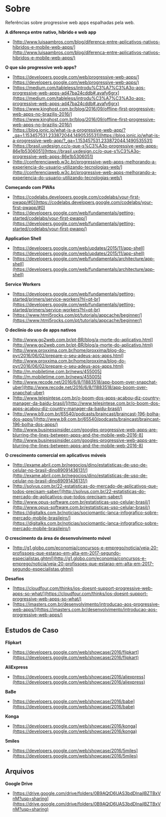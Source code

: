 # Sobre

Referências sobre progressive web apps espalhadas pela web.

**A diferença entre nativo, híbrido e web app**
* [http://www.luisaambros.com/blog/diferenca-entre-aplicativos-nativos-hibridos-e-mobile-web-apps/](http://www.luisaambros.com/blog/diferenca-entre-aplicativos-nativos-hibridos-e-mobile-web-apps/)

**O que são progressive web apps?**
* [https://developers.google.com/web/progressive-web-apps/](https://developers.google.com/web/progressive-web-apps/)
* [https://medium.com/tableless/introdu%C3%A7%C3%A3o-aos-progressive-web-apps-ad47ba24cddb#.avafy6grx](https://medium.com/tableless/introdu%C3%A7%C3%A3o-aos-progressive-web-apps-ad47ba24cddb#.avafy6grx)
* [https://www.kinghost.com.br/blog/2016/09/offline-first-progressive-web-apps-no-braziljs-2016/](https://www.kinghost.com.br/blog/2016/09/offline-first-progressive-web-apps-no-braziljs-2016/)
* [https://blog.ionic.io/what-is-a-progressive-web-app/?_ga=1.153457531.233872044.1490535531](https://blog.ionic.io/what-is-a-progressive-web-app/?_ga=1.153457531.233872044.1490535531)
* [https://brasil.uxdesign.cc/o-que-s%C3%A3o-progressive-web-apps-86e1b5306051](https://brasil.uxdesign.cc/o-que-s%C3%A3o-progressive-web-apps-86e1b5306051)
* [http://conferenciaweb.w3c.br/progressive-web-apps-melhorando-a-experiencia-do-usuario-utilizando-tecnologias-web/](http://conferenciaweb.w3c.br/progressive-web-apps-melhorando-a-experiencia-do-usuario-utilizando-tecnologias-web/)

**Começando com PWAs**
* [https://codelabs.developers.google.com/codelabs/your-first-pwapp/#0](https://codelabs.developers.google.com/codelabs/your-first-pwapp/#0)
* [https://developers.google.com/web/fundamentals/getting-started/codelabs/your-first-pwapp/](https://developers.google.com/web/fundamentals/getting-started/codelabs/your-first-pwapp/)

**Application Shell**
* [https://developers.google.com/web/updates/2015/11/app-shell](https://developers.google.com/web/updates/2015/11/app-shell)
* [https://developers.google.com/web/fundamentals/architecture/app-shell](https://developers.google.com/web/fundamentals/architecture/app-shell)

**Service Workers**
* [https://developers.google.com/web/fundamentals/getting-started/primers/service-workers?hl=pt-br](https://developers.google.com/web/fundamentals/getting-started/primers/service-workers?hl=pt-br)
* [https://www.html5rocks.com/pt/tutorials/appcache/beginner/](https://www.html5rocks.com/pt/tutorials/appcache/beginner/)

**O declínio do uso de apps nativos**
* [http://www.go2web.com.br/pt-BR/blog/a-morte-do-aplicativo.html](http://www.go2web.com.br/pt-BR/blog/a-morte-do-aplicativo.html)
* [http://www.proxxima.com.br/home/proxxima/blog-do-pyr/2016/06/02/prepare-o-seu-adeus-aos-apps.html](http://www.proxxima.com.br/home/proxxima/blog-do-pyr/2016/06/02/prepare-o-seu-adeus-aos-apps.html)
* [http://m.mobiletime.com.br/news/455005](http://m.mobiletime.com.br/news/455005)
* [http://www.recode.net/2016/6/8/11883518/app-boom-over-snapchat-uber](http://www.recode.net/2016/6/8/11883518/app-boom-over-snapchat-uber)
* [http://www.telesintese.com.br/o-boom-dos-apps-acabou-diz-country-manager-da-baidu-brasil/](http://www.telesintese.com.br/o-boom-dos-apps-acabou-diz-country-manager-da-baidu-brasil/)
* [http://www.b9.com.br/65540/podcasts/braincast/braincast-196-bolha-dos-apps/](http://www.b9.com.br/65540/podcasts/braincast/braincast-196-bolha-dos-apps/)
* [http://www.businessinsider.com/googles-progressive-web-apps-are-blurring-the-lines-between-apps-and-the-mobile-web-2016-8](http://www.businessinsider.com/googles-progressive-web-apps-are-blurring-the-lines-between-apps-and-the-mobile-web-2016-8)

**O crescimento comercial em aplicativos móveis**
* [http://exame.abril.com.br/negocios/dino/estatisticas-de-uso-de-celular-no-brasil-dino89091436131/](http://exame.abril.com.br/negocios/dino/estatisticas-de-uso-de-celular-no-brasil-dino89091436131/)
* [http://solvus.com.br/22-estatisticas-do-mercado-de-aplicativos-que-todos-precisam-saber/](http://solvus.com.br/22-estatisticas-do-mercado-de-aplicativos-que-todos-precisam-saber/)
* [http://www.opus-software.com.br/estatisticas-uso-celular-brasil/](http://www.opus-software.com.br/estatisticas-uso-celular-brasil/)
* [https://digitalks.com.br/noticias/sociomantic-lanca-infografico-sobre-mercado-mobile-brasileiro/](https://digitalks.com.br/noticias/sociomantic-lanca-infografico-sobre-mercado-mobile-brasileiro/)

**O crescimento da área de desenvolvimento móvel**
* [http://g1.globo.com/economia/concursos-e-emprego/noticia/veja-20-profissoes-que-estarao-em-alta-em-2017-segundo-especialistas.ghtml](http://g1.globo.com/economia/concursos-e-emprego/noticia/veja-20-profissoes-que-estarao-em-alta-em-2017-segundo-especialistas.ghtml)

**Desafios**
* [https://cloudfour.com/thinks/ios-doesnt-support-progressive-web-apps-so-what/](https://cloudfour.com/thinks/ios-doesnt-support-progressive-web-apps-so-what/)
* [https://imasters.com.br/desenvolvimento/introducao-aos-progressive-web-apps/](https://imasters.com.br/desenvolvimento/introducao-aos-progressive-web-apps/)

## Estudos de Caso

**Flipkart**
* [https://developers.google.com/web/showcase/2016/flipkart](https://developers.google.com/web/showcase/2016/flipkart)

**AliExpress**
* [https://developers.google.com/web/showcase/2016/aliexpress](https://developers.google.com/web/showcase/2016/aliexpress)

**BaBe**
* [https://developers.google.com/web/showcase/2016/babe](https://developers.google.com/web/showcase/2016/babe)

**Konga**
* [https://developers.google.com/web/showcase/2016/konga](https://developers.google.com/web/showcase/2016/konga)

**5miles**
* [https://developers.google.com/web/showcase/2016/5miles](https://developers.google.com/web/showcase/2016/5miles)

## Arquivos

**Google Drive**
* [https://drive.google.com/drive/folders/0B9AQtD6UAS3bdDlnajlBZTBxVnM?usp=sharing](https://drive.google.com/drive/folders/0B9AQtD6UAS3bdDlnajlBZTBxVnM?usp=sharing)
